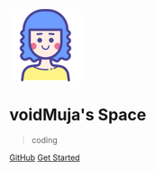 <!-- _coverpage.md -->

![logo](_media/icon.svg)

# voidMuja's Space
> coding


[GitHub](https://github.com/minimua/)
[Get Started](Java/)